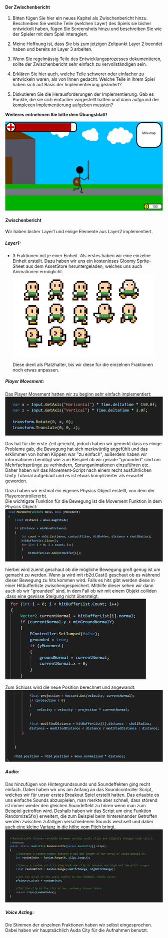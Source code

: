 #### Der Zwischenbericht

1. Bitten fügen Sie hier ein neues Kapitel als Zwischenbericht hinzu. Beschreiben Sie welche Teile (welchen Layer) des Spiels sie bisher entwickelt haben, fügen Sie Screenshots hinzu und beschreiben Sie wie der Spieler mit dem Spiel interagiert. 

2. Meine Hoffnung ist, dass Sie bis zum jetzigen Zeitpunkt Layer 2 beendet haben und bereits an Layer 3 arbeiten. 

3. Wenn Sie regelmässig Teile des Entwicklungsprozesses dokumentieren, sollte der Zwischenbericht sehr einfach zu vervollständigen sein. 
4. Erklären Sie hier auch, welche Teile schwerer oder einfacher zu entwickeln waren, als von Ihnen gedacht. Welche Teile in ihrem Spiel haben sich auf Basis der Implementierung geändert? 

5. Diskutieren Sie die Herausforderungen der Implementierung. Gab es Punkte, die sie sich einfacher vorgestellt hatten und dann aufgrund der komplexen Implementierung aufgeben mussten? 

__Weiteres entnehmen Sie bitte dem Übungsblatt!__

![](./images/dummyimg4.png)

#### Zwischenbericht

Wir haben bisher Layer1 und einige Elemente aus Layer2 implementiert.

##### Layer1:

- 3 Fraktionen mit je einer Einheit.
  Als erstes haben wir eine einzelne Einheit erstellt. Dazu haben wir uns ein kostenloses Gloomy Sprite-Sheet aus dem AssetStore
  heruntergeladen, welches uns auch Animationen ermöglicht.
  ![](./images/BaseHuman.PNG)
 
 
  Diese dient als Platzhalter, bis wir diese für die einzelnen Fraktionen noch etwas anpassen.
  
  
##### Player Movement:

Das Player Movement hatten wir zu beginn sehr einfach implementiert:
![](./images/Movement.PNG)

Das hat für die erste Zeit gereicht, jedoch haben wir gemerkt dass es einige Probleme gab, 
die Bewegung hat sich merkwürdig angefühlt und das erklimmen von hohen Klippen war 
"zu einfach", außerdem haben wir informationen benötigt wie zum Beispiel ob wir gerade 
"grounded" sind um Mehrfachsprünge zu verhindern,  Sprunganimationen einzuführen etc.
 Daher haben wir das Movement-Script nach einem recht ausführlichen Unity Tutorial aufgebaut 
 und es ist etwas komplizierter als erwartet geworden.
 
 Dazu haben wir erstmal ein eigenes Physics Object erstellt, von dem der Playercontrollererbt.  
 Die wichtigste Funktion für die Bewegung  ist die Movement Funktion in dem Physics Object:
 ![](./images/Movement1.PNG)
 
 hierbei wird zuerst geschaut ob die mögliche Bewegung groß genug ist um gemacht zu 
 werden. 
 Wenn ja wird mit rb2d.Cast() geschaut ob es während dieser Bewegung zu 
 hits kommen wird. Falls es hits gibt werden diese in einer Hitbufferliste
 zwischengespeichert.
 Mithilfe dieser sehen wir dann auch ob wir "grounded" sind,
 in dem Fall ob wir mit einem Objekt colliden ,dass 
 eine gewisse Steigung nicht übersteigt.
 ![](./images/Movement2.PNG)
 
 
 Zum Schluss wird die neue Position berechnet und angewandt.
 ![](./images/Movement3.PNG)
 
 
 #####  Audio:
 Das hinzufügen von Hintergrundsounds und Soundeffekten ging recht einfach.
 Dabei haben wir uns am Anfang an das Soundcontroller Script, 
 welches wir für unser erstes Breakout Spiel erstellt  hatten. 
 Das erlaubte es uns einfache Sounds abzuspielen, man 
 merkte aber schnell, dass störend ist immer wieder den gleichen 
 Soundeffekt zu hören wenn man zum Beispiel getroffen wird. 
 Deshalb haben wir das Script um eine Funktion RandomizeSfx() erweitert, 
 die zum Beispiel beim hintereinander Getroffen werden  zwischen 
 zufälligen verschiedenen Sounds wechselt und dabei auch eine kleine 
 Varianz in die höhe vom Pitch bringt.
 ![](./images/Webeng.PNG)
 
 ##### Voice Acting:
 Die Stimmen der einzelnen Fraktionen haben wir selbst eingesprochen. Dabei haben wir
 hauptsächlich Auda City für die Aufnahmen benutzt. 

 

  
